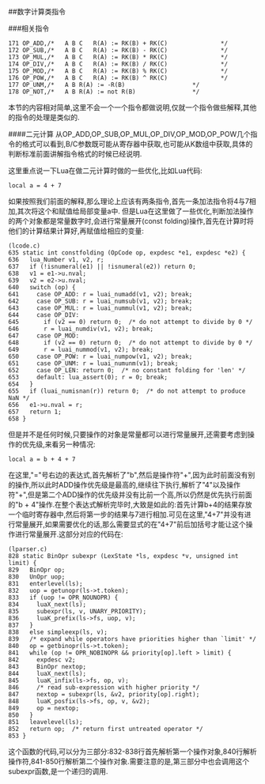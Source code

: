 ##数字计算类指令

###相关指令

	171 OP_ADD,/*   A B C   R(A) := RK(B) + RK(C)               */
	172 OP_SUB,/*   A B C   R(A) := RK(B) - RK(C)               */
	173 OP_MUL,/*   A B C   R(A) := RK(B) * RK(C)               */
	174 OP_DIV,/*   A B C   R(A) := RK(B) / RK(C)               */
	175 OP_MOD,/*   A B C   R(A) := RK(B) % RK(C)               */
	176 OP_POW,/*   A B C   R(A) := RK(B) ^ RK(C)               */
	177 OP_UNM,/*   A B R(A) := -R(B)                   */
	178 OP_NOT,/*   A B R(A) := not R(B)                */

本节的内容相对简单,这里不会一个一个指令都做说明,仅就一个指令做些解释,其他的指令的处理是类似的.

####二元计算
从OP_ADD,OP_SUB,OP_MUL,OP_DIV,OP_MOD,OP_POW几个指令的格式可以看到,B/C参数既可能从寄存器中获取,也可能从K数组中获取,具体的判断标准前面讲解指令格式的时候已经说明.

这里重点说一下Lua在做二元计算时做的一些优化,比如Lua代码:

	local a = 4 + 7
	
如果按照我们前面的解释,那么理论上应该有两条指令,首先一条加法指令将4与7相加,其次将这个和赋值给局部变量a中.
但是Lua在这里做了一些优化,判断加法操作的两个对象都是常量数字时,会进行常量展开(const folding)操作,首先在计算时将他们的计算结果计算好,再赋值给相应的变量:

	(lcode.c)
	635 static int constfolding (OpCode op, expdesc *e1, expdesc *e2) {
	636   lua_Number v1, v2, r;
	637   if (!isnumeral(e1) || !isnumeral(e2)) return 0;
	638   v1 = e1->u.nval;
	639   v2 = e2->u.nval;
	640   switch (op) {
	641     case OP_ADD: r = luai_numadd(v1, v2); break;
	642     case OP_SUB: r = luai_numsub(v1, v2); break;
	643     case OP_MUL: r = luai_nummul(v1, v2); break;
	644     case OP_DIV:
	645       if (v2 == 0) return 0;  /* do not attempt to divide by 0 */
	646       r = luai_numdiv(v1, v2); break;
	647     case OP_MOD:
	648       if (v2 == 0) return 0;  /* do not attempt to divide by 0 */
	649       r = luai_nummod(v1, v2); break;
	650     case OP_POW: r = luai_numpow(v1, v2); break;
	651     case OP_UNM: r = luai_numunm(v1); break;
	652     case OP_LEN: return 0;  /* no constant folding for 'len' */
	653     default: lua_assert(0); r = 0; break;
	654   }
	655   if (luai_numisnan(r)) return 0;  /* do not attempt to produce NaN */
	656   e1->u.nval = r;
	657   return 1;
	658 }
	
但是并不是任何时候,只要操作的对象是常量都可以进行常量展开,还需要考虑到操作的优先级,来看另一种情况:

	local a = b + 4 + 7
	
在这里,"="号右边的表达式,首先解析了"b",然后是操作符"+",因为此时前面没有别的操作,所以此时ADD操作优先级是最高的,继续往下执行,解析了"4"以及操作符"+",但是第二个ADD操作的优先级并没有比前一个高,所以仍然是优先执行前面的"b + 4"操作.在整个表达式解析完毕时,大致是如此的:首先计算b+4的结果存放一个临时寄存器中,然后将第一步的结果与7进行相加.可见在这里,"4+7"并没有进行常量展开,如果需要优化的话,那么需要显式的在"4+7"前后加括号才能让这个操作进行常量展开.这部分对应的代码在:

	(lparser.c)
	828 static BinOpr subexpr (LexState *ls, expdesc *v, unsigned int limit) {
 	829   BinOpr op;
 	830   UnOpr uop;
 	831   enterlevel(ls);
 	832   uop = getunopr(ls->t.token);
 	833   if (uop != OPR_NOUNOPR) {
 	834     luaX_next(ls);
 	835     subexpr(ls, v, UNARY_PRIORITY);
 	836     luaK_prefix(ls->fs, uop, v);
 	837   }
 	838   else simpleexp(ls, v);
 	839   /* expand while operators have priorities higher than `limit' */
 	840   op = getbinopr(ls->t.token);
 	841   while (op != OPR_NOBINOPR && priority[op].left > limit) {
 	842     expdesc v2;
 	843     BinOpr nextop;
 	844     luaX_next(ls);
 	845     luaK_infix(ls->fs, op, v);
 	846     /* read sub-expression with higher priority */
 	847     nextop = subexpr(ls, &v2, priority[op].right);
 	848     luaK_posfix(ls->fs, op, v, &v2);
 	849     op = nextop;
 	850   }
 	851   leavelevel(ls);
 	852   return op;  /* return first untreated operator */
 	853 }
 	
 这个函数的代码,可以分为三部分:832-838行首先解析第一个操作对象,840行解析操作符,841-850行解析第二个操作对象.需要注意的是,第三部分中也会调用这个subexpr函数,是一个递归的调用.

	





